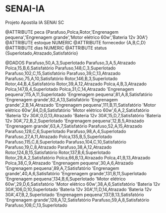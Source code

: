 # SENAI-IA
Projeto Apostila IA SENAI SC

@ATTRIBUTE peca {Parafuso,Polca,Rotor,'Engrenagem pequena','Engrenagem grande','Motor elétrico 60w','Bateria 12v 30A'}
@ATTRIBUTE estoque NUMERIC
@ATTRIBUTE fornecedor {A,B,C,D}
@ATTRIBUTE dias NUMERIC
@ATTRIBUTE status {Superlotado,Atrazado,Satisfatório}

@DADOS
Parafuso,50,A,3,Superlotado
Parafuso,3,A,5,Atrazado
Polca,15,B,6,Satisfatório
Parafuso,148,C,3,Superlotado
Parafuso,102,C,15,Satisfatório
Parafuso,39,C,13,Atrazado
Parafuso,75,A,10,Satisfatório
Rotor,146,B,3,Superlotado
Rotor,44,B,4,Satisfatório
Rotor,39,A,12,Atrazado
Polca,4,B,3,Atrazado
Polca,147,B,4,Superlotado
Polca,31,C,14,Atrazado
'Engrenagem pequena',115,A,11,Superlotado
'Engrenagem pequena',81,A,8,Satisfatório
'Engrenagem grande',82,A,13,Satisfatório
'Engrenagem grande',2,B,14,Atrazado
'Engrenagem pequena',111,B,11,Satisfatório
'Motor elétrico 60w',84,D,6,Satisfatório
'Motor elétrico 60w',6,A,2,Satisfatório
'Bateria 12v 30A',0,D,13,Atrazado
'Bateria 12v 30A',15,D,7,Satisfatório
'Bateria 12v 30A',72,B,2,Superlotado
'Engrenagem pequena',12,B,5,Atrazado
'Engrenagem grande',63,A,7,Satisfatório
Parafuso,52,A,15,Atrazado
Parafuso,128,C,6,Superlotado
Parafuso,98,A,4,Superlotado
Parafuso,27,A,11,Atrazado
Polca,135,B,5,Superlotado
Parafuso,115,C,8,Superlotado
Parafuso,104,C,10,Satisfatório
Parafuso,19,C,8,Atrazado
Parafuso,38,A,12,Atrazado
Rotor,124,B,15,Satisfatório
Rotor,137,B,6,Superlotado
Rotor,29,A,2,Satisfatório
Polca,66,B,13,Atrazado
Polca,41,B,13,Atrazado
Polca,38,C,9,Atrazado
'Engrenagem pequena',30,A,6,Atrazado
'Engrenagem pequena',89,A,7,Satisfatório
'Engrenagem grande',40,A,6,Satisfatório
'Engrenagem grande',131,B,11,Superlotado
'Engrenagem pequena',134,B,6,Superlotado
'Motor elétrico 60w',29,D,6,Satisfatório
'Motor elétrico 60w',38,A,6,Satisfatório
'Bateria 12v 30A',106,D,10,Superlotado
'Bateria 12v 30A',11,D,14,Atrazado
'Bateria 12v 30A',47,B,2,Superlotado
'Engrenagem pequena',137,B,13,Satisfatório
'Engrenagem grande',128,A,12,Satisfatório
Parafuso,59,A,8,Satisfatório
Parafuso,108,C,13,Superlotado
